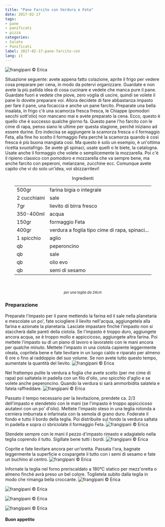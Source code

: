 ```yaml
---
title: "Pane Farcito con Verdura e Feta"
date: 2017-02-17
tags:
- pane
- panificati
- pizza
categories:
- Salato
- Panificati
label: 2017-02-17-pane-farcito-con
lang: it
---
```

![](header.jpg "frangipani © Erica")

Situazione seguente: avete appena fatto colazione, aprite il frigo per vedere cosa preparare per cena, in modo da potervi organizzare. Guardate e non avete la più pallida idea di cosa cucinare e vedete che manca pure il pane. Guardate fuori e vedete che piove, zero voglia di uscire, quindi se volete il pane lo dovete preparare voi. Allora decidete di fare abbastanza impasto per fare il pane, una focaccia e anche un pane farcito. Preparate una bella insalata, in frigo c'è una scamorza fresca fresca, le Chiappe (pomodori secchi sott'olio) non mancano mai e avete preparato la cena. Ecco, questo è quello che è successo qualche giorno fa. Questo pane l'ho farcito con le cime di rapa, penso siano le ultime per questa stagione, perché iniziano ad essere durine. Ero indecisa se aggiungere la scamorza fresca o il formaggio Feta, alla fine ho scelto il formaggio Feta perché la scamorza quando è così fresca è più buona mangiata così. Ma questo è solo un esempio, è un'ottima ricetta svuotafrigo. Se avete gli spinaci, usate quelli o le biete, la catalogna. Usate anche il formaggio che volete o semplicemente la mozzarella. Poi c'è il ripieno classico con pomodoro e mozzarella che va sempre bene, ma anche farcito con peperoni, melanzane, zucchine ecc. Comunque avete capito che vi do solo un'idea, voi sbizzarritevi!

<div id="wrapper" style="text-align: center">
  <div id="yourdiv" style="display: inline-block;">
    <div class="ingredients">
      <div class="ingredients-title">Ingredienti</div>
      <table>
        <tbody>
          <tr>
            <td>500gr</td>
            <td>farina bigia o integrale</td>
          </tr>      
          <tr>
            <td>2 cucchiaini</td>
            <td>sale</td>
          </tr>      
          <tr>
            <td>7gr</td>
            <td>lievito di birra fresco</td>
          </tr>
          <tr>
            <td>350-400ml</td>
            <td>acqua</td>
          </tr>
          <tr>
            <td>150gr</td>
            <td>formaggio Feta</td>
          </tr>
          <tr>
            <td>400gr</td>
            <td>verdura a foglia tipo cime di rapa, spinaci...</td>
          </tr>
          <tr>
            <td>1 spicchio</td>
            <td>aglio</td>
          </tr>
          <tr>
            <td>qb</td>
            <td>peperoncino</td>
          </tr>
          <tr>
            <td>qb</td>
            <td>sale</td>
          </tr>
          <tr>
            <td>qb</td>
            <td>olio evo</td>
          </tr>
          <tr>
            <td>qb</td>
            <td>semi di sesamo</td>
          </tr>
        </tbody>
      </table>
      <br></br>
      <i class="pull-right" style="font-size: 80%;">per una teglia da 24cm</i>
    </div>
  </div>
</div>


<h3>
  <font color="grey">
    <i class="fa-solid fa-gears"></i>
  </font> Preparazione
</h3>

Preparate l'impasto per il pane mettendo la farina ed il sale nella planetaria e mescolate un po', fate sciogliere il lievito nell'acqua, aggiungetela alla farina e azionate la planetaria. Lasciate impastare finché l'impasto non si staccherà dalle pareti della ciotola. Se l'impasto è troppo duro, aggiungete ancora acqua, se è troppo mollo e appiccicoso, aggiungete altra farina. Poi mettete l'impasto su di un piano di lavoro e lavoratelo con le mani ancora per qualche minuto. Mettete l'impasto in una ciotola capiente leggermente oleata, copritela bene e fate lievitare in un luogo caldo e riparato per almeno 6 ore o fino al raddoppio del suo volume. Se non avete tutto questo tempo, aumentate la quantità del lievito.
![](impasto.jpg "frangipani © Erica")

Nel frattempo pulite la verdura a foglia che avete scelto (per me cime di rapa) poi saltatela in padella con un filo d'olio, uno spicchio d'aglio e se volete anche peperoncino. Quando la verdura si sarà ammorbidita salatela e fatela raffreddare.
![](verdura.jpg "frangipani © Erica")

Passato il tempo necessario per la lievitazione, prendete ca. 2/3 dell'impasto e stendetelo con le mani (se l'impasto è troppo appiccicoso aiutatevi con un po' d'olio). Mettete l'impasto steso in una teglia rotonda a cerniera imburrata e infarinata con la semola di grano duro. Foderate il fondo e tutto il bordo della teglia. Poi distribuite sul fondo la verdura saltata in padella e sopra ci sbriciolate il formaggio Feta.
![](farcire.jpg "frangipani © Erica")

Stendete sempre con le mani il pezzo d'impasto rimasto e adagiatelo nella teglia coprendo il tutto. Sigillate bene tutti i bordi.
![](teglia.jpg "frangipani © Erica")

Coprite e fate lievitare ancora per un'oretta. Passata l'ora, bagnate leggermente la superficie e cospargete il tutto con i semi di sesamo e fate un buchino al centro.
![](teglialievitata.jpg "frangipani © Erica")

Infornate la teglia nel forno preriscaldato a 180°C statico per mezz'oretta o almeno finché avrà preso un bel colore. Toglietela subito dalla teglia in modo che rimanga bella croccante.
![](risultato1.jpg "frangipani © Erica")

![](risultato2.jpg "frangipani © Erica")

![](risultato3.jpg "frangipani © Erica")

![](risultato4.jpg "frangipani © Erica")

<h4>Buon appetito
  <font color="red">
    <i class="fa-regular fa-face-smile"></i>
  </font>
</h4>